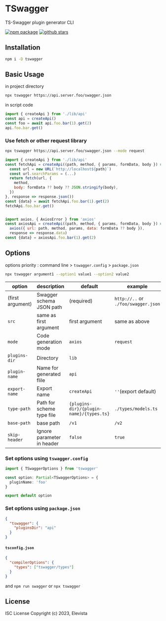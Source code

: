 # TSwagger

TS-Swagger plugin generator CLI

[![npm package](https://img.shields.io/npm/v/tswagger.svg?maxAge=2592000&style=flat-square)](https://www.npmjs.com/package/tswagger)
[![github stars](https://img.shields.io/github/stars/Elevista/tswagger?style=social)](https://github.com/Elevista/tswagger)

## Installation

```sh
npm i -D tswagger
```

## Basic Usage

in project directory

```sh
npx tswagger https://api.server.foo/swagger.json
```

in script code

```js
import { createApi } from './lib/api'
const api = createApi()
const foo = await api.foo.bar(1).get(2)
api.foo.bar.get()
```

### Use fetch or other request library

```sh
npx tswagger https://api.server.foo/swagger.json --mode request
```

```js
import { createApi } from './lib/api'
const fetchApi = createApi((path, method, { params, formData, body }) => {
  const url = new URL(`http://localhost${path}`)
  const url.searchParams = (...)
  return fetch(url, {
    method,
    body: formData ?? body ?? JSON.stringify(body),
  })
}, response => response.json())
const {data} = await fetchApi.foo.bar(1).get(2)
fetchApi.foo.bar.get()


import axios, { AxiosError } from 'axios'
const axiosApi = createApi((path, method, { params, formData, body }) =>
  axios({ url: path, method, params, data: formData ?? body }),
  response => response.data)
const {data} = axiosApi.foo.bar(1).get(2)
```

## Options

options priority : command line > `tswagger.config` > `package.json`

```sh
npx tswagger argument1 --option1 value1 --option2 value2
```

| option           | description                | default                                  | example                             |
|------------------|----------------------------|------------------------------------------|-------------------------------------|
| (first argument) | Swagger schema JSON path   | (required)                               | `http://..` or `./foo/swagger.json` |
| `src`            | same as first argument     | first argument                           | same as above                       |
| `mode`           | Code generation mode       | `axios`                                  | `request`                           |
| `plugins-dir`    | Directory                  | `lib`                                    |                                     |
| `plugin-name`    | Name for generated flile   | `api`                                    |                                     |
| `export-name`    | Export name                | `createApi`                              | `''`(export default)                |
| `type-path`      | Path for scheme type file  | `{plugins-dir}/{plugin-name}/{types.ts}` | `./types/models.ts`                 |
| `base-path`      | base path                  | `/v1`                                    | `/v2`                               |
| `skip-header`    | Ignore parameter in header | `false`                                  | `true`                              |

### Set options using `tswagger.config`

```ts
import { TSwaggerOptions } from 'tswagger'

const option: Partial<TSwaggerOptions> = {
  pluginName: 'foo'
}

export default option
```

### Set options using `package.json`

```json
{
  "tswagger": {
    "pluginsDir": "api"
  }
}
```

#### `tsconfig.json`

```json
{
  "compilerOptions": {
    "types": ["tswagger/types"]
  }
}
```

and `npm run swagger` or `npx tswagger`

## License

ISC License
Copyright (c) 2023, Elevista
